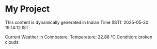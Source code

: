 # My Project

This content is dynamically generated in Indian Time (IST): 2025-05-30 19:14:12 IST


Current Weather in Coimbatore:
Temperature: 22.88 °C
Condition: broken clouds
